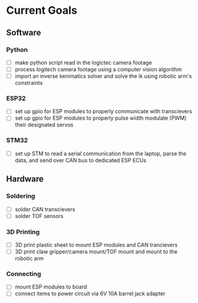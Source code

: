 # Current Goals

## Software

### Python

-   [ ] make python script read in the logictec camera footage
-   [ ] process logitech camera footage using a computer vision algorithm
-   [ ] import an inverse kenimatics solver and solve the ik using robotic arm's constraints

### ESP32

-   [ ] set up gpio for ESP modules to properly communicate with transcievers
-   [ ] set up gpio for ESP modules to properly pulse width modulate (PWM) their designated servos

### STM32

-   [ ] set up STM to read a serial communication from the laptop, parse the data, and send over CAN bus to dedicated ESP ECUs

## Hardware

### Soldering

-   [ ] solder CAN transcievers
-   [ ] solder TOF sensors

### 3D Printing

-   [ ] 3D print plastic sheet to mount ESP modules and CAN trancievers
-   [ ] 3D print claw gripper/camera mount/TOF mount and mount to the robotic arm

### Connecting

-   [ ] mount ESP modules to board
-   [ ] connect items to power circuit via 6V 10A barrel jack adapter
